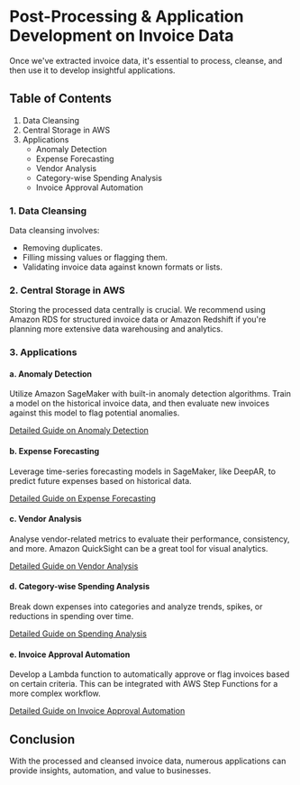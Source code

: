 # Post-Processing & Application Development on Invoice Data

Once we've extracted invoice data, it's essential to process, cleanse, and then use it to develop insightful applications.

## Table of Contents

1. Data Cleansing
2. Central Storage in AWS
3. Applications
   - Anomaly Detection
   - Expense Forecasting
   - Vendor Analysis
   - Category-wise Spending Analysis
   - Invoice Approval Automation

### 1. Data Cleansing

Data cleansing involves:

- Removing duplicates.
- Filling missing values or flagging them.
- Validating invoice data against known formats or lists.

### 2. Central Storage in AWS

Storing the processed data centrally is crucial. We recommend using Amazon RDS for structured invoice data or Amazon Redshift if you're planning more extensive data warehousing and analytics. 

### 3. Applications

#### a. Anomaly Detection

Utilize Amazon SageMaker with built-in anomaly detection algorithms. Train a model on the historical invoice data, and then evaluate new invoices against this model to flag potential anomalies.

[Detailed Guide on Anomaly Detection](./5.1_ANOMALY_DETECTION.md)

#### b. Expense Forecasting

Leverage time-series forecasting models in SageMaker, like DeepAR, to predict future expenses based on historical data.

[Detailed Guide on Expense Forecasting](./5.2_EXPENSE_FORECASTING.md)

#### c. Vendor Analysis

Analyse vendor-related metrics to evaluate their performance, consistency, and more. Amazon QuickSight can be a great tool for visual analytics.

[Detailed Guide on Vendor Analysis](./5.3_VENDOR_ANALYSIS.md)

#### d. Category-wise Spending Analysis

Break down expenses into categories and analyze trends, spikes, or reductions in spending over time.

[Detailed Guide on Spending Analysis](./5.4_SPENDING_ANALYSIS.md)

#### e. Invoice Approval Automation

Develop a Lambda function to automatically approve or flag invoices based on certain criteria. This can be integrated with AWS Step Functions for a more complex workflow.

[Detailed Guide on Invoice Approval Automation](./5.5_INVOICE_APPROVAL_AUTOMATION.md)

## Conclusion

With the processed and cleansed invoice data, numerous applications can provide insights, automation, and value to businesses.
